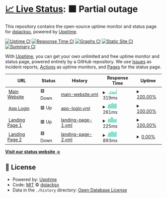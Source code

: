 # [📈 Live Status](https://dqjackso.github.io/cyber-dive-upptime): <!--live status--> **🟧 Partial outage**

This repository contains the open-source uptime monitor and status page for [dqjackso](https://dqjackso.github.io/cyber-dive-upptime), powered by [Upptime](https://github.com/upptime/upptime).

[![Uptime CI](https://github.com/dqjackso/cyber-dive-upptime/workflows/Uptime%20CI/badge.svg)](https://github.com/dqjackso/cyber-dive-upptime/actions?query=workflow%3A%22Uptime+CI%22)
[![Response Time CI](https://github.com/dqjackso/cyber-dive-upptime/workflows/Response%20Time%20CI/badge.svg)](https://github.com/dqjackso/cyber-dive-upptime/actions?query=workflow%3A%22Response+Time+CI%22)
[![Graphs CI](https://github.com/dqjackso/cyber-dive-upptime/workflows/Graphs%20CI/badge.svg)](https://github.com/dqjackso/cyber-dive-upptime/actions?query=workflow%3A%22Graphs+CI%22)
[![Static Site CI](https://github.com/dqjackso/cyber-dive-upptime/workflows/Static%20Site%20CI/badge.svg)](https://github.com/dqjackso/cyber-dive-upptime/actions?query=workflow%3A%22Static+Site+CI%22)
[![Summary CI](https://github.com/dqjackso/cyber-dive-upptime/workflows/Summary%20CI/badge.svg)](https://github.com/dqjackso/cyber-dive-upptime/actions?query=workflow%3A%22Summary+CI%22)

With [Upptime](https://upptime.js.org), you can get your own unlimited and free uptime monitor and status page, powered entirely by a GitHub repository. We use [Issues](https://github.com/dqjackso/cyber-dive-upptime/issues) as incident reports, [Actions](https://github.com/dqjackso/cyber-dive-upptime/actions) as uptime monitors, and [Pages](https://dqjackso.github.io/cyber-dive-upptime) for the status page.

<!--start: status pages-->
<!-- This summary is generated by Upptime (https://github.com/upptime/upptime) -->
<!-- Do not edit this manually, your changes will be overwritten -->
<!-- prettier-ignore -->
| URL | Status | History | Response Time | Uptime |
| --- | ------ | ------- | ------------- | ------ |
| <img alt="" src="https://icons.duckduckgo.com/ip3/www.cyberdive.co.ico" height="13"> [Main Website](https://www.cyberdive.co) | 🟥 Down | [main-website.yml](https://github.com/dqjackso/cyber-dive-upptime/commits/HEAD/history/main-website.yml) | <details><summary><img alt="Response time graph" src="./graphs/main-website/response-time-week.png" height="20"> 319ms</summary><br><a href="https://dqjackso.github.io/cyber-dive-upptime/history/main-website"><img alt="Response time 244" src="https://img.shields.io/endpoint?url=https%3A%2F%2Fraw.githubusercontent.com%2Fdqjackso%2Fcyber-dive-upptime%2FHEAD%2Fapi%2Fmain-website%2Fresponse-time.json"></a><br><a href="https://dqjackso.github.io/cyber-dive-upptime/history/main-website"><img alt="24-hour response time 406" src="https://img.shields.io/endpoint?url=https%3A%2F%2Fraw.githubusercontent.com%2Fdqjackso%2Fcyber-dive-upptime%2FHEAD%2Fapi%2Fmain-website%2Fresponse-time-day.json"></a><br><a href="https://dqjackso.github.io/cyber-dive-upptime/history/main-website"><img alt="7-day response time 319" src="https://img.shields.io/endpoint?url=https%3A%2F%2Fraw.githubusercontent.com%2Fdqjackso%2Fcyber-dive-upptime%2FHEAD%2Fapi%2Fmain-website%2Fresponse-time-week.json"></a><br><a href="https://dqjackso.github.io/cyber-dive-upptime/history/main-website"><img alt="30-day response time 271" src="https://img.shields.io/endpoint?url=https%3A%2F%2Fraw.githubusercontent.com%2Fdqjackso%2Fcyber-dive-upptime%2FHEAD%2Fapi%2Fmain-website%2Fresponse-time-month.json"></a><br><a href="https://dqjackso.github.io/cyber-dive-upptime/history/main-website"><img alt="1-year response time 244" src="https://img.shields.io/endpoint?url=https%3A%2F%2Fraw.githubusercontent.com%2Fdqjackso%2Fcyber-dive-upptime%2FHEAD%2Fapi%2Fmain-website%2Fresponse-time-year.json"></a></details> | <details><summary><a href="https://dqjackso.github.io/cyber-dive-upptime/history/main-website">100.00%</a></summary><a href="https://dqjackso.github.io/cyber-dive-upptime/history/main-website"><img alt="All-time uptime 100.00%" src="https://img.shields.io/endpoint?url=https%3A%2F%2Fraw.githubusercontent.com%2Fdqjackso%2Fcyber-dive-upptime%2FHEAD%2Fapi%2Fmain-website%2Fuptime.json"></a><br><a href="https://dqjackso.github.io/cyber-dive-upptime/history/main-website"><img alt="24-hour uptime 99.99%" src="https://img.shields.io/endpoint?url=https%3A%2F%2Fraw.githubusercontent.com%2Fdqjackso%2Fcyber-dive-upptime%2FHEAD%2Fapi%2Fmain-website%2Fuptime-day.json"></a><br><a href="https://dqjackso.github.io/cyber-dive-upptime/history/main-website"><img alt="7-day uptime 100.00%" src="https://img.shields.io/endpoint?url=https%3A%2F%2Fraw.githubusercontent.com%2Fdqjackso%2Fcyber-dive-upptime%2FHEAD%2Fapi%2Fmain-website%2Fuptime-week.json"></a><br><a href="https://dqjackso.github.io/cyber-dive-upptime/history/main-website"><img alt="30-day uptime 100.00%" src="https://img.shields.io/endpoint?url=https%3A%2F%2Fraw.githubusercontent.com%2Fdqjackso%2Fcyber-dive-upptime%2FHEAD%2Fapi%2Fmain-website%2Fuptime-month.json"></a><br><a href="https://dqjackso.github.io/cyber-dive-upptime/history/main-website"><img alt="1-year uptime 100.00%" src="https://img.shields.io/endpoint?url=https%3A%2F%2Fraw.githubusercontent.com%2Fdqjackso%2Fcyber-dive-upptime%2FHEAD%2Fapi%2Fmain-website%2Fuptime-year.json"></a></details>
| <img alt="" src="https://icons.duckduckgo.com/ip3/app.cyberdive.co.ico" height="13"> [App Login](https://app.cyberdive.co) | 🟩 Up | [app-login.yml](https://github.com/dqjackso/cyber-dive-upptime/commits/HEAD/history/app-login.yml) | <details><summary><img alt="Response time graph" src="./graphs/app-login/response-time-week.png" height="20"> 261ms</summary><br><a href="https://dqjackso.github.io/cyber-dive-upptime/history/app-login"><img alt="Response time 300" src="https://img.shields.io/endpoint?url=https%3A%2F%2Fraw.githubusercontent.com%2Fdqjackso%2Fcyber-dive-upptime%2FHEAD%2Fapi%2Fapp-login%2Fresponse-time.json"></a><br><a href="https://dqjackso.github.io/cyber-dive-upptime/history/app-login"><img alt="24-hour response time 245" src="https://img.shields.io/endpoint?url=https%3A%2F%2Fraw.githubusercontent.com%2Fdqjackso%2Fcyber-dive-upptime%2FHEAD%2Fapi%2Fapp-login%2Fresponse-time-day.json"></a><br><a href="https://dqjackso.github.io/cyber-dive-upptime/history/app-login"><img alt="7-day response time 261" src="https://img.shields.io/endpoint?url=https%3A%2F%2Fraw.githubusercontent.com%2Fdqjackso%2Fcyber-dive-upptime%2FHEAD%2Fapi%2Fapp-login%2Fresponse-time-week.json"></a><br><a href="https://dqjackso.github.io/cyber-dive-upptime/history/app-login"><img alt="30-day response time 244" src="https://img.shields.io/endpoint?url=https%3A%2F%2Fraw.githubusercontent.com%2Fdqjackso%2Fcyber-dive-upptime%2FHEAD%2Fapi%2Fapp-login%2Fresponse-time-month.json"></a><br><a href="https://dqjackso.github.io/cyber-dive-upptime/history/app-login"><img alt="1-year response time 300" src="https://img.shields.io/endpoint?url=https%3A%2F%2Fraw.githubusercontent.com%2Fdqjackso%2Fcyber-dive-upptime%2FHEAD%2Fapi%2Fapp-login%2Fresponse-time-year.json"></a></details> | <details><summary><a href="https://dqjackso.github.io/cyber-dive-upptime/history/app-login">100.00%</a></summary><a href="https://dqjackso.github.io/cyber-dive-upptime/history/app-login"><img alt="All-time uptime 100.00%" src="https://img.shields.io/endpoint?url=https%3A%2F%2Fraw.githubusercontent.com%2Fdqjackso%2Fcyber-dive-upptime%2FHEAD%2Fapi%2Fapp-login%2Fuptime.json"></a><br><a href="https://dqjackso.github.io/cyber-dive-upptime/history/app-login"><img alt="24-hour uptime 100.00%" src="https://img.shields.io/endpoint?url=https%3A%2F%2Fraw.githubusercontent.com%2Fdqjackso%2Fcyber-dive-upptime%2FHEAD%2Fapi%2Fapp-login%2Fuptime-day.json"></a><br><a href="https://dqjackso.github.io/cyber-dive-upptime/history/app-login"><img alt="7-day uptime 100.00%" src="https://img.shields.io/endpoint?url=https%3A%2F%2Fraw.githubusercontent.com%2Fdqjackso%2Fcyber-dive-upptime%2FHEAD%2Fapi%2Fapp-login%2Fuptime-week.json"></a><br><a href="https://dqjackso.github.io/cyber-dive-upptime/history/app-login"><img alt="30-day uptime 100.00%" src="https://img.shields.io/endpoint?url=https%3A%2F%2Fraw.githubusercontent.com%2Fdqjackso%2Fcyber-dive-upptime%2FHEAD%2Fapi%2Fapp-login%2Fuptime-month.json"></a><br><a href="https://dqjackso.github.io/cyber-dive-upptime/history/app-login"><img alt="1-year uptime 100.00%" src="https://img.shields.io/endpoint?url=https%3A%2F%2Fraw.githubusercontent.com%2Fdqjackso%2Fcyber-dive-upptime%2FHEAD%2Fapi%2Fapp-login%2Fuptime-year.json"></a></details>
| <img alt="" src="https://icons.duckduckgo.com/ip3/parenting.cyberdive.co.ico" height="13"> [Landing Page 1](https://parenting.cyberdive.co/revolutionary) | 🟩 Up | [landing-page-1.yml](https://github.com/dqjackso/cyber-dive-upptime/commits/HEAD/history/landing-page-1.yml) | <details><summary><img alt="Response time graph" src="./graphs/landing-page-1/response-time-week.png" height="20"> 225ms</summary><br><a href="https://dqjackso.github.io/cyber-dive-upptime/history/landing-page-1"><img alt="Response time 241" src="https://img.shields.io/endpoint?url=https%3A%2F%2Fraw.githubusercontent.com%2Fdqjackso%2Fcyber-dive-upptime%2FHEAD%2Fapi%2Flanding-page-1%2Fresponse-time.json"></a><br><a href="https://dqjackso.github.io/cyber-dive-upptime/history/landing-page-1"><img alt="24-hour response time 215" src="https://img.shields.io/endpoint?url=https%3A%2F%2Fraw.githubusercontent.com%2Fdqjackso%2Fcyber-dive-upptime%2FHEAD%2Fapi%2Flanding-page-1%2Fresponse-time-day.json"></a><br><a href="https://dqjackso.github.io/cyber-dive-upptime/history/landing-page-1"><img alt="7-day response time 225" src="https://img.shields.io/endpoint?url=https%3A%2F%2Fraw.githubusercontent.com%2Fdqjackso%2Fcyber-dive-upptime%2FHEAD%2Fapi%2Flanding-page-1%2Fresponse-time-week.json"></a><br><a href="https://dqjackso.github.io/cyber-dive-upptime/history/landing-page-1"><img alt="30-day response time 215" src="https://img.shields.io/endpoint?url=https%3A%2F%2Fraw.githubusercontent.com%2Fdqjackso%2Fcyber-dive-upptime%2FHEAD%2Fapi%2Flanding-page-1%2Fresponse-time-month.json"></a><br><a href="https://dqjackso.github.io/cyber-dive-upptime/history/landing-page-1"><img alt="1-year response time 241" src="https://img.shields.io/endpoint?url=https%3A%2F%2Fraw.githubusercontent.com%2Fdqjackso%2Fcyber-dive-upptime%2FHEAD%2Fapi%2Flanding-page-1%2Fresponse-time-year.json"></a></details> | <details><summary><a href="https://dqjackso.github.io/cyber-dive-upptime/history/landing-page-1">100.00%</a></summary><a href="https://dqjackso.github.io/cyber-dive-upptime/history/landing-page-1"><img alt="All-time uptime 100.00%" src="https://img.shields.io/endpoint?url=https%3A%2F%2Fraw.githubusercontent.com%2Fdqjackso%2Fcyber-dive-upptime%2FHEAD%2Fapi%2Flanding-page-1%2Fuptime.json"></a><br><a href="https://dqjackso.github.io/cyber-dive-upptime/history/landing-page-1"><img alt="24-hour uptime 100.00%" src="https://img.shields.io/endpoint?url=https%3A%2F%2Fraw.githubusercontent.com%2Fdqjackso%2Fcyber-dive-upptime%2FHEAD%2Fapi%2Flanding-page-1%2Fuptime-day.json"></a><br><a href="https://dqjackso.github.io/cyber-dive-upptime/history/landing-page-1"><img alt="7-day uptime 100.00%" src="https://img.shields.io/endpoint?url=https%3A%2F%2Fraw.githubusercontent.com%2Fdqjackso%2Fcyber-dive-upptime%2FHEAD%2Fapi%2Flanding-page-1%2Fuptime-week.json"></a><br><a href="https://dqjackso.github.io/cyber-dive-upptime/history/landing-page-1"><img alt="30-day uptime 100.00%" src="https://img.shields.io/endpoint?url=https%3A%2F%2Fraw.githubusercontent.com%2Fdqjackso%2Fcyber-dive-upptime%2FHEAD%2Fapi%2Flanding-page-1%2Fuptime-month.json"></a><br><a href="https://dqjackso.github.io/cyber-dive-upptime/history/landing-page-1"><img alt="1-year uptime 100.00%" src="https://img.shields.io/endpoint?url=https%3A%2F%2Fraw.githubusercontent.com%2Fdqjackso%2Fcyber-dive-upptime%2FHEAD%2Fapi%2Flanding-page-1%2Fuptime-year.json"></a></details>
| <img alt="" src="https://icons.duckduckgo.com/ip3/parent.cyberdive.co.ico" height="13"> [Landing Page 2](https://parent.cyberdive.co/mental-Health-check) | 🟥 Down | [landing-page-2.yml](https://github.com/dqjackso/cyber-dive-upptime/commits/HEAD/history/landing-page-2.yml) | <details><summary><img alt="Response time graph" src="./graphs/landing-page-2/response-time-week.png" height="20"> 893ms</summary><br><a href="https://dqjackso.github.io/cyber-dive-upptime/history/landing-page-2"><img alt="Response time 778" src="https://img.shields.io/endpoint?url=https%3A%2F%2Fraw.githubusercontent.com%2Fdqjackso%2Fcyber-dive-upptime%2FHEAD%2Fapi%2Flanding-page-2%2Fresponse-time.json"></a><br><a href="https://dqjackso.github.io/cyber-dive-upptime/history/landing-page-2"><img alt="24-hour response time 824" src="https://img.shields.io/endpoint?url=https%3A%2F%2Fraw.githubusercontent.com%2Fdqjackso%2Fcyber-dive-upptime%2FHEAD%2Fapi%2Flanding-page-2%2Fresponse-time-day.json"></a><br><a href="https://dqjackso.github.io/cyber-dive-upptime/history/landing-page-2"><img alt="7-day response time 893" src="https://img.shields.io/endpoint?url=https%3A%2F%2Fraw.githubusercontent.com%2Fdqjackso%2Fcyber-dive-upptime%2FHEAD%2Fapi%2Flanding-page-2%2Fresponse-time-week.json"></a><br><a href="https://dqjackso.github.io/cyber-dive-upptime/history/landing-page-2"><img alt="30-day response time 872" src="https://img.shields.io/endpoint?url=https%3A%2F%2Fraw.githubusercontent.com%2Fdqjackso%2Fcyber-dive-upptime%2FHEAD%2Fapi%2Flanding-page-2%2Fresponse-time-month.json"></a><br><a href="https://dqjackso.github.io/cyber-dive-upptime/history/landing-page-2"><img alt="1-year response time 778" src="https://img.shields.io/endpoint?url=https%3A%2F%2Fraw.githubusercontent.com%2Fdqjackso%2Fcyber-dive-upptime%2FHEAD%2Fapi%2Flanding-page-2%2Fresponse-time-year.json"></a></details> | <details><summary><a href="https://dqjackso.github.io/cyber-dive-upptime/history/landing-page-2">0.00%</a></summary><a href="https://dqjackso.github.io/cyber-dive-upptime/history/landing-page-2"><img alt="All-time uptime 72.27%" src="https://img.shields.io/endpoint?url=https%3A%2F%2Fraw.githubusercontent.com%2Fdqjackso%2Fcyber-dive-upptime%2FHEAD%2Fapi%2Flanding-page-2%2Fuptime.json"></a><br><a href="https://dqjackso.github.io/cyber-dive-upptime/history/landing-page-2"><img alt="24-hour uptime 0.00%" src="https://img.shields.io/endpoint?url=https%3A%2F%2Fraw.githubusercontent.com%2Fdqjackso%2Fcyber-dive-upptime%2FHEAD%2Fapi%2Flanding-page-2%2Fuptime-day.json"></a><br><a href="https://dqjackso.github.io/cyber-dive-upptime/history/landing-page-2"><img alt="7-day uptime 0.00%" src="https://img.shields.io/endpoint?url=https%3A%2F%2Fraw.githubusercontent.com%2Fdqjackso%2Fcyber-dive-upptime%2FHEAD%2Fapi%2Flanding-page-2%2Fuptime-week.json"></a><br><a href="https://dqjackso.github.io/cyber-dive-upptime/history/landing-page-2"><img alt="30-day uptime 1.38%" src="https://img.shields.io/endpoint?url=https%3A%2F%2Fraw.githubusercontent.com%2Fdqjackso%2Fcyber-dive-upptime%2FHEAD%2Fapi%2Flanding-page-2%2Fuptime-month.json"></a><br><a href="https://dqjackso.github.io/cyber-dive-upptime/history/landing-page-2"><img alt="1-year uptime 72.27%" src="https://img.shields.io/endpoint?url=https%3A%2F%2Fraw.githubusercontent.com%2Fdqjackso%2Fcyber-dive-upptime%2FHEAD%2Fapi%2Flanding-page-2%2Fuptime-year.json"></a></details>

<!--end: status pages-->

[**Visit our status website →**](https://dqjackso.github.io/cyber-dive-upptime)

## 📄 License

- Powered by: [Upptime](https://github.com/upptime/upptime)
- Code: [MIT](./LICENSE) © [dqjackso](https://dqjackso.github.io/cyber-dive-upptime)
- Data in the `./history` directory: [Open Database License](https://opendatacommons.org/licenses/odbl/1-0/)

